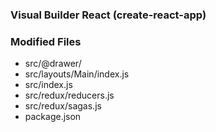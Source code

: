 ### Visual Builder React (create-react-app)

### Modified Files 
* src/@drawer/
* src/layouts/Main/index.js
* src/index.js
* src/redux/reducers.js
* src/redux/sagas.js
* package.json